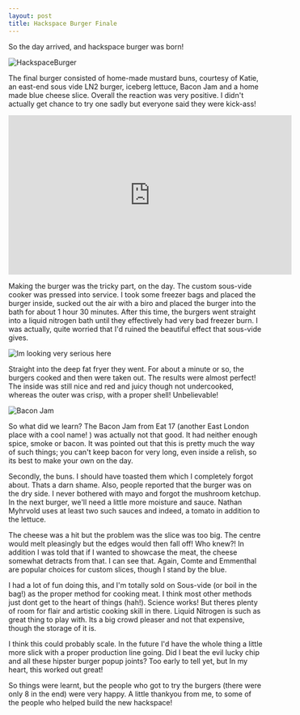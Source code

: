 ```yaml
---
layout: post
title: Hackspace Burger Finale
---
```


So the day arrived, and hackspace burger was born!

![HackspaceBurger](https://pbs.twimg.com/media/BKEgkubCQAEJ6BX.jpg:medium)

The final burger consisted of home-made mustard buns, courtesy of Katie, an east-end sous vide LN2 burger, iceberg lettuce, Bacon Jam and a home made blue cheese slice. Overall the reaction was very positive. I didn't actually get chance to try one sadly but everyone said they were kick-ass!

<iframe width="560" height="315" src="http://www.youtube.com/embed/ts_pFcX34c0" frameborder="0" allowfullscreen></iframe>

Making the burger was the tricky part, on the day. The custom sous-vide cooker was pressed into service. I took some freezer bags and placed the burger inside, sucked out the air with a biro and placed the burger into the bath for about 1 hour 30 minutes. After this time, the burgers went straight into a liquid nitrogen bath until they effectively had very bad freezer burn. I was actually, quite worried that I'd ruined the beautiful effect that sous-vide gives.

![Im looking very serious here](http://farm8.staticflickr.com/7310/8733607940_2ecba93594.jpg)

Straight into the deep fat fryer they went. For about a minute or so, the burgers cooked and then were taken out. The results were almost perfect! The inside was still nice and red and juicy though not undercooked, whereas the outer was crisp, with a proper shell! Unbelievable!

![Bacon Jam](http://www.bacon-jam.co.uk/images/large_jar.png)

So what did we learn? The Bacon Jam from Eat 17 (another East London place with a cool name! ) was actually not that good. It had neither enough spice, smoke or bacon. It was pointed out that this is pretty much the way of such things; you can't keep bacon for very long, even inside a relish, so its best to make your own on the day. 

Secondly, the buns. I should have toasted them which I completely forgot about. Thats a darn shame. Also, people reported that the burger was on the dry side. I never bothered with mayo and forgot the mushroom ketchup. In the next burger, we'll need a little more moisture and sauce. Nathan Myhrvold uses at least two such sauces and indeed, a tomato in addition to the lettuce.


The cheese was a hit but the problem was the slice was too big. The centre would melt pleasingly but the edges would then fall off! Who knew?! In addition I was told that if I wanted to showcase the meat, the cheese somewhat detracts from that. I can see that. Again, Comte and Emmenthal are popular choices for custom slices, though I stand by the blue.


I had a lot of fun doing this, and I'm totally sold on Sous-vide (or boil in the bag!) as the proper method for cooking meat. I think most other methods just dont get to the heart of things (hah!). Science works! But theres plenty of room for flair and artistic cooking skill in there. Liquid Nitrogen is such as great thing to play with. Its a big crowd pleaser and not that expensive, though the storage of it is.

I think this could probably scale. In the future I'd have the whole thing a little more slick with a proper production line going. Did I beat the evil lucky chip and all these hipster burger popup joints? Too early to tell yet, but In my heart, this worked out great!


So things were learnt, but the people who got to try the burgers (there were only 8 in the end) were very happy. A little thankyou from me, to some of the people who helped build the new hackspace! 

